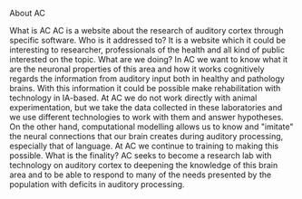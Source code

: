 About AC

What is AC
AC is a website about the research of auditory cortex through specific software. 
Who is it addressed to?
It is a website which it could be interesting to researcher, professionals of the health and all kind of public interested on the topic.
What are we doing?
In AC we want to know what it are the neuronal properties of this area and how it works cognitively regards the information from auditory input both in healthy and pathology brains. With this information it could be possible make rehabilitation with technology in IA-based. 
At AC we do not work directly with animal experimentation, but we take the data collected in these laboratories and we use different technologies to work with them and answer hypotheses. On the other hand, computational modelling allows us to know and "imitate" the neural connections that our brain creates during auditory processing, especially that of language. At AC we continue to training to making this possible.
What is the finality?
AC seeks to become a research lab with technology on auditory cortex to deepening the knowledge of this brain area and to be able to respond to many of the needs presented by the population with deficits in auditory processing.

